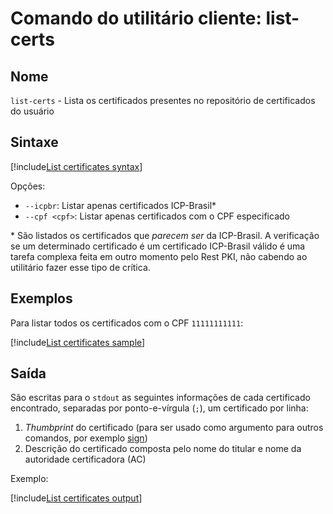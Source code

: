 ﻿# Comando do utilitário cliente: **list-certs**

## Nome

`list-certs` - Lista os certificados presentes no repositório de certificados do usuário

## Sintaxe

[!include[List certificates syntax](../../../../../../includes/rest-pki/core/client-tool/list-certs-syntax.md)]

Opções:

* `--icpbr`: Listar apenas certificados ICP-Brasil\*
* `--cpf <cpf>`: Listar apenas certificados com o CPF especificado

\* São listados os certificados que *parecem ser* da ICP-Brasil. A verificação se um determinado certificado é um certificado ICP-Brasil válido é uma tarefa
complexa feita em outro momento pelo Rest PKI, não cabendo ao utilitário fazer esse tipo de crítica.

## Exemplos

Para listar todos os certificados com o CPF `11111111111`:

[!include[List certificates sample](../../../../../../includes/rest-pki/core/client-tool/list-certs-sample.md)]

## Saída

São escritas para o `stdout` as seguintes informações de cada certificado encontrado, separadas por ponto-e-vírgula (`;`), um certificado por linha:

1. *Thumbprint* do certificado (para ser usado como argumento para outros comandos, por exemplo [sign](sign.md))
1. Descrição do certificado composta pelo nome do titular e nome da autoridade certificadora (AC)

Exemplo:

[!include[List certificates output](../../../../../../includes/rest-pki/core/client-tool/list-certs-output.md)]
